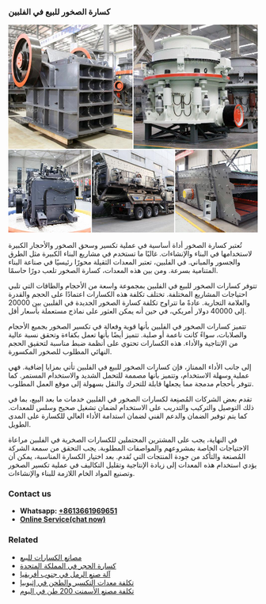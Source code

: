 <h3>كسارة الصخور للبيع في الفلبين</h3><img src='1701852807.jpg' alt=''><p>تُعتبر كسارة الصخور أداة أساسية في عملية تكسير وسحق الصخور والأحجار الكبيرة لاستخدامها في البناء والإنشاءات. غالبًا ما تستخدم في مشاريع البناء الكبيرة مثل الطرق والجسور والمباني. في الفلبين، تعتبر المعدات الثقيلة محورًا رئيسيًا في صناعة البناء المتنامية بسرعة. ومن بين هذه المعدات، كسارة الصخور تلعب دورًا حاسمًا.</p><p>تتوفر كسارات الصخور للبيع في الفلبين بمجموعة واسعة من الأحجام والطاقات التي تلبي احتياجات المشاريع المختلفة. تختلف تكلفة هذه الكسارات اعتمادًا على الحجم والقدرة والعلامة التجارية. عادةً ما تتراوح تكلفة كسارة الصخور الجديدة في الفلبين بين 20000 إلى 40000 دولار أمريكي، في حين أنه يمكن العثور على نماذج مستعملة بأسعار أقل.</p><p>تتميز كسارات الصخور في الفلبين بأنها قوية وفعالة في تكسير الصخور بجميع الأحجام والصلابات، سواءً كانت ناعمة أو صلبة. تتميز أيضًا بأنها تعمل بكفاءة وتحقق نسبة عالية من الإنتاجية والأداء. هذه الكسارات تحتوي على أنظمة ضبط مناسبة لتحقيق الحجم النهائي المطلوب للصخور المكسورة.</p><p>إلى جانب الأداء الممتاز، فإن كسارات الصخور للبيع في الفلبين تأتي بمزايا إضافية. فهي عملية وسهلة الاستخدام، وتتميز بأنها مصممة للتحمل الشديد والاستخدام المستمر. كما تتوفر بأحجام مدمجة مما يجعلها قابلة للتحرك والنقل بسهولة إلى موقع العمل المطلوب.</p><p>تقدم بعض الشركات المُصنِعة لكسارات الصخور في الفلبين خدمات ما بعد البيع، بما في ذلك التوصيل والتركيب والتدريب على الاستخدام لضمان تشغيل صحيح وسلس للمعدات. كما يتم توفير الضمان والدعم الفني لضمان استدامة الأداء العالي للكسارة على المدى الطويل.</p><p>في النهاية، يجب على المشترين المحتملين للكسارات الصخرية في الفلبين مراعاة الاحتياجات الخاصة بمشروعهم والمواصفات المطلوبة. يجب التحقق من سمعة الشركة المُصنعة والتأكد من جودة المنتجات التي تُقدم. بعد اختيار الكسارة المناسبة، يمكن أن يؤدي استخدام هذه المعدات إلى زيادة الإنتاجية وتقليل التكاليف في عملية تكسير الصخور وتصنيع المواد الخام اللازمة للبناء والإنشاءات.</p><h3>Contact us</h3><ul><li><strong>Whatsapp:&nbsp;<a href="https://wa.me/8613661969651">+8613661969651</a></strong></li><li><a href="https://swt.shibang-china.com/?git&amp;zhl&amp;كسارة الصخور للبيع في الفلبين"><strong>Online Service(chat now)</strong></a></li></ul><h3>Related</h3><ul><li><a href='مصانع الكسارات للبيع.md'>مصانع الكسارات للبيع</a></li><li><a href='كسارة الحجر في المملكة المتحدة.md'>كسارة الحجر في المملكة المتحدة</a></li><li><a href='آلة صنع الرمل في جنوب أفريقيا.md'>آلة صنع الرمل في جنوب أفريقيا</a></li><li><a href='تكلفة معدات التكسير والطحن في إثيوبيا.md'>تكلفة معدات التكسير والطحن في إثيوبيا</a></li><li><a href='تكلفة مصنع الأسمنت 200 طن في اليوم.md'>تكلفة مصنع الأسمنت 200 طن في اليوم</a></li></ul>